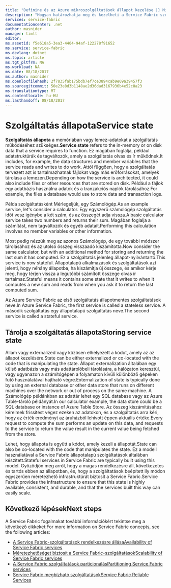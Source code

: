 ```yaml
---
title: "Definine és az Azure mikroszolgáltatások állapot kezelése |} Microsoft Docs"
description: "Hogyan határozhatja meg és kezelheti a Service Fabric szolgáltatás állapota"
services: service-fabric
documentationcenter: .net
author: masnider
manager: timlt
editor: 
ms.assetid: f5e618a5-3ea3-4404-94af-122278f91652
ms.service: service-fabric
ms.devlang: dotnet
ms.topic: article
ms.tgt_pltfrm: NA
ms.workload: NA
ms.date: 08/18/2017
ms.author: masnider
ms.openlocfilehash: 2f7835fab175bdb7ef7ce3894cab9e09a39457f3
ms.sourcegitcommit: 50e23e8d3b1148ae2d36dad3167936b4e52c8a23
ms.translationtype: MT
ms.contentlocale: hu-HU
ms.lasthandoff: 08/18/2017
---
```

# <a name="service-state"></a><span data-ttu-id="61702-103">Szolgáltatás állapota</span><span class="sxs-lookup"><span data-stu-id="61702-103">Service state</span></span>
<span data-ttu-id="61702-104">**Szolgáltatás állapota** a memóriában vagy lemez-adatokat a szolgáltatás működéséhez szükséges.</span><span class="sxs-lookup"><span data-stu-id="61702-104">**Service state** refers to the in-memory or on disk data that a service requires to function.</span></span> <span data-ttu-id="61702-105">Ez magában foglalja, például adatstruktúrák és tagváltozók, amely a szolgáltatás olvas és ír működnek.</span><span class="sxs-lookup"><span data-stu-id="61702-105">It includes, for example, the data structures and member variables that the service reads and writes to do work.</span></span> <span data-ttu-id="61702-106">Attól függően, hogy a szolgáltatás tervezett azt is tartalmazhatnak fájlokat vagy más erőforrásokat, amelyek tárolása a lemezen.</span><span class="sxs-lookup"><span data-stu-id="61702-106">Depending on how the service is architected, it could also include files or other resources that are stored on disk.</span></span> <span data-ttu-id="61702-107">Például a fájlok egy adatbázis használna adatok és a tranzakciós naplók tárolásához.</span><span class="sxs-lookup"><span data-stu-id="61702-107">For example, the files a database would use to store data and transaction logs.</span></span>

<span data-ttu-id="61702-108">Példa szolgáltatásként Mérlegeljük, egy Számológép.</span><span class="sxs-lookup"><span data-stu-id="61702-108">As an example service, let's consider a calculator.</span></span> <span data-ttu-id="61702-109">Egy egyszerű számológép szolgáltatás időt vesz igénybe a két szám, és az összegét adja vissza.</span><span class="sxs-lookup"><span data-stu-id="61702-109">A basic calculator service takes two numbers and returns their sum.</span></span> <span data-ttu-id="61702-110">Magában foglalja a számítást, nem tagváltozók és egyéb adatait.</span><span class="sxs-lookup"><span data-stu-id="61702-110">Performing this calculation involves no member variables or other information.</span></span>

<span data-ttu-id="61702-111">Most pedig nézzük meg az azonos Számológép, de egy további módszer tárolásához és az utolsó összeg visszaadó kiszámította.</span><span class="sxs-lookup"><span data-stu-id="61702-111">Now consider the same calculator, but with an additional method for storing and returning the last sum it has computed.</span></span> <span data-ttu-id="61702-112">Ez a szolgáltatás jelenleg állapot-nyilvántartó.</span><span class="sxs-lookup"><span data-stu-id="61702-112">This service is now stateful.</span></span> <span data-ttu-id="61702-113">Állapotalapú alkalmazások és szolgáltatások azt jelenti, hogy néhány állapotba, ha kiszámítja új összege, és amikor kérje meg, hogy térjen vissza a legutóbbi számított összege olvas ír tartalmaz.</span><span class="sxs-lookup"><span data-stu-id="61702-113">Stateful means it contains some state that it writes to when it computes a new sum and reads from when you ask it to return the last computed sum.</span></span>

<span data-ttu-id="61702-114">Az Azure Service Fabric az első szolgáltatás állapotmentes szolgáltatások neve.</span><span class="sxs-lookup"><span data-stu-id="61702-114">In Azure Service Fabric, the first service is called a stateless service.</span></span> <span data-ttu-id="61702-115">A második szolgáltatás egy állapotalapú szolgáltatás neve.</span><span class="sxs-lookup"><span data-stu-id="61702-115">The second service is called a stateful service.</span></span>

## <a name="storing-service-state"></a><span data-ttu-id="61702-116">Tárolja a szolgáltatás állapota</span><span class="sxs-lookup"><span data-stu-id="61702-116">Storing service state</span></span>
<span data-ttu-id="61702-117">Állam vagy externalized vagy közösen elhelyezett a kódot, amely az az állapot kezelésére.</span><span class="sxs-lookup"><span data-stu-id="61702-117">State can be either externalized or co-located with the code that is manipulating the state.</span></span> <span data-ttu-id="61702-118">Állapot externalization általában egy külső adatbázis vagy más adattárolóbeli tárolására, a hálózaton keresztül, vagy ugyanazon a számítógépen a folyamaton kívüli különböző gépeken futó használatával hajtható végre.</span><span class="sxs-lookup"><span data-stu-id="61702-118">Externalization of state is typically done by using an external database or other data store that runs on different machines over the network or out of process on the same machine.</span></span> <span data-ttu-id="61702-119">A Számológép példánkban az adattár lehet egy SQL database vagy az Azure Table-tároló példányát.</span><span class="sxs-lookup"><span data-stu-id="61702-119">In our calculator example, the data store could be a SQL database or instance of Azure Table Store.</span></span> <span data-ttu-id="61702-120">Az összeg kiszámításához kérelmek frissítést végez ezeken az adatokon, és a szolgáltatás arra kéri, hogy az érték eredményt az áruházból lehívott éppen aktuális értéke.</span><span class="sxs-lookup"><span data-stu-id="61702-120">Every request to compute the sum performs an update on this data, and requests to the service to return the value result in the current value being fetched from the store.</span></span> 

<span data-ttu-id="61702-121">Lehet, hogy állapota is együtt a kódot, amely kezeli a állapotát.</span><span class="sxs-lookup"><span data-stu-id="61702-121">State can also be co-located with the code that manipulates the state.</span></span> <span data-ttu-id="61702-122">Ez a modell használatával a Service Fabric állapotalapú szolgáltatások általában készített.</span><span class="sxs-lookup"><span data-stu-id="61702-122">Stateful services in Service Fabric are typically built using this model.</span></span> <span data-ttu-id="61702-123">Győződjön meg arról, hogy a magas rendelkezésre áll, következetes és tartós ebben az állapotban, és, hogy a szolgáltatások beépített ily módon egyszerűen méretezhető infrastruktúrát biztosít a Service Fabric.</span><span class="sxs-lookup"><span data-stu-id="61702-123">Service Fabric provides the infrastructure to ensure that this state is highly available, consistent, and durable, and that the services built this way can easily scale.</span></span>

## <a name="next-steps"></a><span data-ttu-id="61702-124">Következő lépések</span><span class="sxs-lookup"><span data-stu-id="61702-124">Next steps</span></span>
<span data-ttu-id="61702-125">A Service Fabric fogalmakat további információkért tekintse meg a következő cikkeket:</span><span class="sxs-lookup"><span data-stu-id="61702-125">For more information on Service Fabric concepts, see the following articles:</span></span>

* [<span data-ttu-id="61702-126">A Service Fabric-szolgáltatások rendelkezésre állása</span><span class="sxs-lookup"><span data-stu-id="61702-126">Availability of Service Fabric services</span></span>](service-fabric-availability-services.md)
* [<span data-ttu-id="61702-127">Méretezhetőséget biztosít a Service Fabric-szolgáltatások</span><span class="sxs-lookup"><span data-stu-id="61702-127">Scalability of Service Fabric services</span></span>](service-fabric-concepts-scalability.md)
* [<span data-ttu-id="61702-128">A Service Fabric szolgáltatások particionálás</span><span class="sxs-lookup"><span data-stu-id="61702-128">Partitioning Service Fabric services</span></span>](service-fabric-concepts-partitioning.md)
* [<span data-ttu-id="61702-129">Service Fabric megbízható szolgáltatások</span><span class="sxs-lookup"><span data-stu-id="61702-129">Service Fabric Reliable Services</span></span>](service-fabric-reliable-services-introduction.md)

